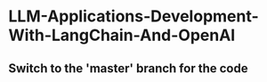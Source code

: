 # LLM-Applications-Development-With-LangChain-And-OpenAI

## Switch to the 'master' branch for the code
